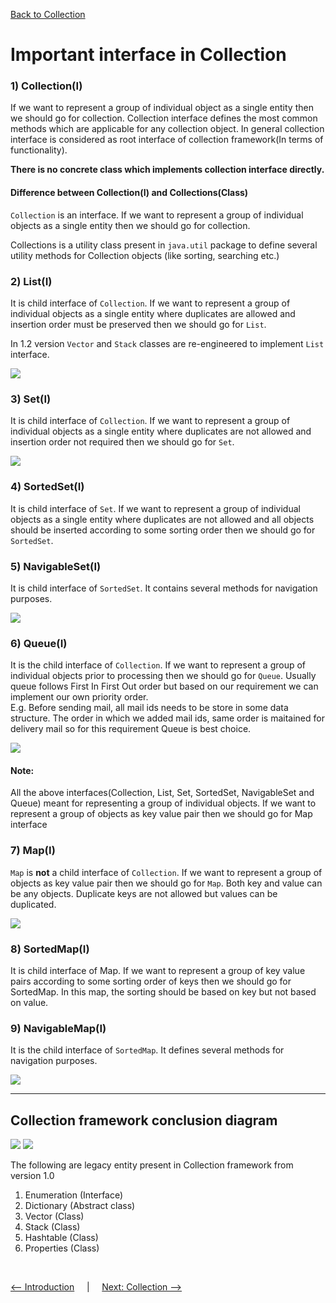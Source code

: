 [Back to Collection](../README.md)

# Important interface in Collection

### 1) Collection(I)<br>

If we want to represent a group of individual object as a single entity then we should go for collection. Collection interface defines the most common methods which are applicable for any collection object. In general collection interface is considered as root interface of collection framework(In terms of functionality).

**There is no concrete class which implements collection interface directly.**

#### Difference between Collection(I) and Collections(Class)

`Collection` is an interface. If we want to represent a group of individual objects as a single entity then we should go for collection.

Collections is a utility class present in `java.util` package to define several utility methods for Collection objects (like sorting, searching etc.)


### 2) List(I)

It is child interface of `Collection`. If we want to represent a group of individual objects as a single entity where duplicates are allowed and insertion order must be preserved then we should go for `List`.

In 1.2 version `Vector` and `Stack` classes are re-engineered to implement `List` interface.

<img src="../../../assets/images/collections/list_interface.png"/>

### 3) Set(I)

It is child interface of `Collection`. If we want to represent a group of individual objects as a single entity where duplicates are not allowed and insertion order not required then we should go for `Set`.

<img src="../../../assets/images/collections/set_interface.png"/>

### 4) SortedSet(I)

It is child interface of `Set`. If we want to represent a group of individual objects as a single entity where duplicates are not allowed and all objects should be inserted according to some sorting order then we should go for `SortedSet`.

### 5) NavigableSet(I)

It is child interface of `SortedSet`. It contains several methods for navigation purposes.

<img src="../../../assets/images/collections/navigable_set.png"/>

### 6) Queue(I)
It is the child interface of `Collection`. If we want to represent a group of individual objects prior to processing then we should go for `Queue`. Usually queue follows First In First Out order but based on our requirement we can implement our own priority order.<br>
E.g. Before sending mail, all mail ids needs to be store in some data structure. The order in which we added mail ids, same order is maitained for delivery mail so for this requirement Queue is best choice.

<img src="../../../assets/images/collections/queue_interface.png"/>

#### Note: 
All the above interfaces(Collection, List, Set, SortedSet, NavigableSet and Queue) meant for representing a group of individual objects. If we want to represent a group of objects as key value pair then we should go for Map interface

### 7) Map(I)

`Map` is <b>not</b> a child interface of `Collection`. If we want to represent a  group of objects as key value pair then we should go for `Map`. Both key and value can be any objects. Duplicate keys are not allowed but values can be duplicated.

<img src="../../../assets/images/collections/map.png"/>


### 8) SortedMap(I)

It is child interface of Map. If we want to represent a group of key value pairs according to some sorting order of keys then we should go for SortedMap. In this map, the sorting should be based on key but not based on value.

### 9) NavigableMap(I)

It is the child interface of `SortedMap`. It defines several methods for navigation purposes.

<img src="../../../assets/images/collections/navigable_map.png"/>


-----------------
## Collection framework conclusion diagram

<img src="../../../assets/images/collections/collection_whole.png"/>

<img src="../../../assets/images/collections/map_whole.png"/>

The following are legacy entity present in Collection framework from version 1.0 <br>
1) Enumeration (Interface) <br>
2) Dictionary (Abstract class)<br>
3) Vector (Class) <br>
4) Stack (Class) <br>
5) Hashtable (Class) <br>
6) Properties (Class) <br>


<Br>

[<-- Introduction](../1_Introduction/README.md) &nbsp;&nbsp;&nbsp;&nbsp;|&nbsp;&nbsp;&nbsp;&nbsp; [Next: Collection -->](../3_collection_framework/collection.md)

<br>


